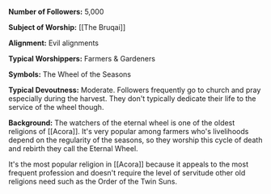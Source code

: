 **Number of Followers:** 5,000
 
**Subject of Worship:** [[The Bruqai]]
 
**Alignment:** Evil alignments
 
**Typical Worshippers:** Farmers & Gardeners
 
**Symbols:** The Wheel of the Seasons
 
**Typical Devoutness:** Moderate. Followers frequently go to church and pray especially during the harvest. They don't typically dedicate their life to the service of the wheel though.
 
**Background:** The watchers of the eternal wheel is one of the oldest religions of [[Acora]]. It's very popular among farmers who's livelihoods depend on the regularity of the seasons, so they worship this cycle of death and rebirth they call the Eternal Wheel.
 
It's the most popular religion in [[Acora]] because it appeals to the most frequent profession and doesn't require the level of servitude other old religions need such as the Order of the Twin Suns.